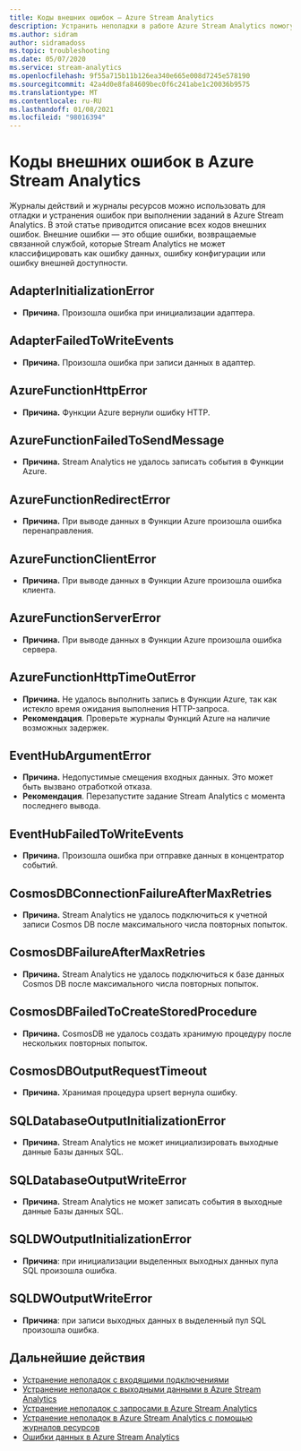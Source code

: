 ```yaml
---
title: Коды внешних ошибок — Azure Stream Analytics
description: Устранить неполадки в работе Azure Stream Analytics помогут коды внешних ошибок.
ms.author: sidram
author: sidramadoss
ms.topic: troubleshooting
ms.date: 05/07/2020
ms.service: stream-analytics
ms.openlocfilehash: 9f55a715b11b126ea340e665e008d7245e578190
ms.sourcegitcommit: 42a4d0e8fa84609bec0f6c241abe1c20036b9575
ms.translationtype: MT
ms.contentlocale: ru-RU
ms.lasthandoff: 01/08/2021
ms.locfileid: "98016394"
---
```

# <a name="azure-stream-analytics-external-error-codes"></a>Коды внешних ошибок в Azure Stream Analytics

Журналы действий и журналы ресурсов можно использовать для отладки и устранения ошибок при выполнении заданий в Azure Stream Analytics. В этой статье приводится описание всех кодов внешних ошибок. Внешние ошибки — это общие ошибки, возвращаемые связанной службой, которые Stream Analytics не может классифицировать как ошибку данных, ошибку конфигурации или ошибку внешней доступности.

## <a name="adapterinitializationerror"></a>AdapterInitializationError

* **Причина.** Произошла ошибка при инициализации адаптера.

## <a name="adapterfailedtowriteevents"></a>AdapterFailedToWriteEvents

* **Причина.** Произошла ошибка при записи данных в адаптер.

## <a name="azurefunctionhttperror"></a>AzureFunctionHttpError

* **Причина.** Функции Azure вернули ошибку HTTP.

## <a name="azurefunctionfailedtosendmessage"></a>AzureFunctionFailedToSendMessage

* **Причина.** Stream Analytics не удалось записать события в Функции Azure.

## <a name="azurefunctionredirecterror"></a>AzureFunctionRedirectError

* **Причина.** При выводе данных в Функции Azure произошла ошибка перенаправления.

## <a name="azurefunctionclienterror"></a>AzureFunctionClientError

* **Причина.** При выводе данных в Функции Azure произошла ошибка клиента.

## <a name="azurefunctionservererror"></a>AzureFunctionServerError

* **Причина.** При выводе данных в Функции Azure произошла ошибка сервера.

## <a name="azurefunctionhttptimeouterror"></a>AzureFunctionHttpTimeOutError

* **Причина.** Не удалось выполнить запись в Функции Azure, так как истекло время ожидания выполнения HTTP-запроса. 
* **Рекомендация**. Проверьте журналы Функций Azure на наличие возможных задержек.

## <a name="eventhubargumenterror"></a>EventHubArgumentError

* **Причина.** Недопустимые смещения входных данных. Это может быть вызвано отработкой отказа.
* **Рекомендация**. Перезапустите задание Stream Analytics с момента последнего вывода.

## <a name="eventhubfailedtowriteevents"></a>EventHubFailedToWriteEvents

* **Причина.** Произошла ошибка при отправке данных в концентратор событий.

## <a name="cosmosdbconnectionfailureaftermaxretries"></a>CosmosDBConnectionFailureAfterMaxRetries

* **Причина.** Stream Analytics не удалось подключиться к учетной записи Cosmos DB после максимального числа повторных попыток.

## <a name="cosmosdbfailureaftermaxretries"></a>CosmosDBFailureAfterMaxRetries

* **Причина.** Stream Analytics не удалось подключиться к базе данных Cosmos DB после максимального числа повторных попыток.

## <a name="cosmosdbfailedtocreatestoredprocedure"></a>CosmosDBFailedToCreateStoredProcedure

* **Причина.** CosmosDB не удалось создать хранимую процедуру после нескольких повторных попыток.

## <a name="cosmosdboutputrequesttimeout"></a>CosmosDBOutputRequestTimeout

* **Причина.** Хранимая процедура upsert вернула ошибку. 

## <a name="sqldatabaseoutputinitializationerror"></a>SQLDatabaseOutputInitializationError

* **Причина.** Stream Analytics не может инициализировать выходные данные Базы данных SQL.

## <a name="sqldatabaseoutputwriteerror"></a>SQLDatabaseOutputWriteError

* **Причина.** Stream Analytics не может записать события в выходные данные Базы данных SQL.

## <a name="sqldwoutputinitializationerror"></a>SQLDWOutputInitializationError

* **Причина**: при инициализации выделенных выходных данных пула SQL произошла ошибка.

## <a name="sqldwoutputwriteerror"></a>SQLDWOutputWriteError

* **Причина**: при записи выходных данных в выделенный пул SQL произошла ошибка.

## <a name="next-steps"></a>Дальнейшие действия

* [Устранение неполадок с входящими подключениями](stream-analytics-troubleshoot-input.md)
* [Устранение неполадок с выходными данными в Azure Stream Analytics](stream-analytics-troubleshoot-output.md)
* [Устранение неполадок с запросами в Azure Stream Analytics](stream-analytics-troubleshoot-query.md)
* [Устранение неполадок в Azure Stream Analytics с помощью журналов ресурсов](stream-analytics-job-diagnostic-logs.md)
* [Ошибки данных в Azure Stream Analytics](data-errors.md)
